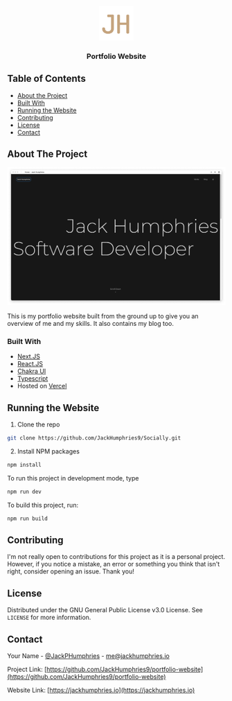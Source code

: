 <!-- PROJECT LOGO -->
<br />
<p align="center">
  <a href="https://jackhumphries.io">
    <img src="/public/favicons/android-chrome-512x512.png" alt="Logo" width="80" height="80">
  </a>

  <h3 align="center">Portfolio Website</h3>

</p>

<!-- TABLE OF CONTENTS -->

## Table of Contents

-   [About the Project](#about-the-project)
-   [Built With](#built-with)
-   [Running the Website](#running-the-website)
-   [Contributing](#contributing)
-   [License](#license)
-   [Contact](#contact)

<!-- ABOUT THE PROJECT -->

## About The Project

[![Site Screenshot](/screenshot.png)](https://jackhumphries.io)

This is my portfolio website built from the ground up to give you an overview of me and my skills. It also contains my blog too.

### Built With

-   [Next.JS](https://nextjs.org/)
-   [React.JS](https://reactjs.org)
-   [Chakra UI](https://chakra-ui.com/)
-   [Typescript](https://www.typescriptlang.org/)
-   Hosted on [Vercel](https://vercel.com)

<!-- GETTING STARTED -->

## Running the Website

1. Clone the repo

```sh
git clone https://github.com/JackHumphries9/Socially.git
```

2. Install NPM packages

```sh
npm install
```

To run this project in development mode, type

```sh
npm run dev
```

To build this project, run:

```sh
npm run build
```

<!-- CONTRIBUTING -->

## Contributing

I'm not really open to contributions for this project as it is a personal project. However, if you notice a mistake, an error or something you think that isn't right, consider opening an issue. Thank you!

<!-- LICENSE -->

## License

Distributed under the GNU General Public License v3.0 License. See `LICENSE` for more information.

<!-- CONTACT -->

## Contact

Your Name - [@JackPHumphries](https://twitter.com/JackPHumphries) - me@jackhumphries.io

Project Link: [https://github.com/JackHumphries9/portfolio-website](https://github.com/JackHumphries9/portfolio-website)

Website Link: [https://jackhumphries.io](https://jackhumphries.io)
